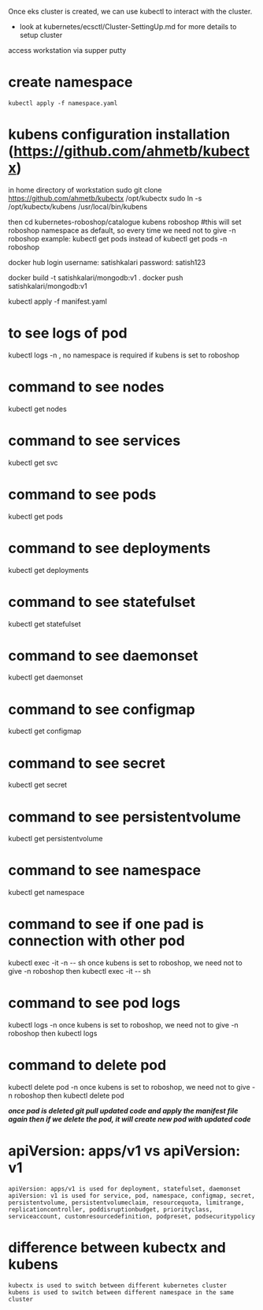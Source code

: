 Once eks cluster is created, we can use kubectl to interact with the cluster. 
   - look at kubernetes/ecsctl/Cluster-SettingUp.md for more details to setup cluster

access workstation via supper putty

# create namespace
    kubectl apply -f namespace.yaml

# kubens configuration installation (https://github.com/ahmetb/kubectx)
in home directory of workstation
    sudo git clone https://github.com/ahmetb/kubectx /opt/kubectx
    sudo ln -s /opt/kubectx/kubens /usr/local/bin/kubens

then cd kubernetes-roboshop/catalogue
    kubens roboshop #this will set roboshop namespace as default, so every time we need not to give -n roboshop
    example: kubectl get pods instead of kubectl get pods -n roboshop
 
docker hub login
    username: satishkalari
    password: satish123

docker build -t satishkalari/mongodb:v1 .
docker push satishkalari/mongodb:v1

kubectl apply -f manifest.yaml

# to see logs of pod
kubectl logs <pod-name> -n <namespace>, 
    no namespace is required if kubens is set to roboshop

# command to see nodes
kubectl get nodes

# command to see services
kubectl get svc

# command to see pods
kubectl get pods

# command to see deployments
kubectl get deployments

# command to see statefulset
kubectl get statefulset

# command to see daemonset
kubectl get daemonset

# command to see configmap
kubectl get configmap

# command to see secret
kubectl get secret

# command to see persistentvolume
kubectl get persistentvolume

# command to see namespace
kubectl get namespace



# command to see if one pad is connection with other pod
kubectl exec -it <pod-name> -n <namespace> -- sh 
    once kubens is set to roboshop, we need not to give -n roboshop
    then kubectl exec -it <pod-name> -- sh

# command to see pod logs
kubectl logs <pod-name> -n <namespace> 
    once kubens is set to roboshop, we need not to give -n roboshop
    then kubectl logs <pod-name>

# command to delete pod
kubectl delete pod <pod-name> -n <namespace>
    once kubens is set to roboshop, we need not to give -n roboshop
    then kubectl delete pod <pod-name>

***once pad is deleted git pull updated code and apply the manifest file again then if we delete the pod, it will create new pod with updated code***


# apiVersion: apps/v1 vs apiVersion: v1
    apiVersion: apps/v1 is used for deployment, statefulset, daemonset
    apiVersion: v1 is used for service, pod, namespace, configmap, secret, persistentvolume, persistentvolumeclaim, resourcequota, limitrange, replicationcontroller, poddisruptionbudget, priorityclass, serviceaccount, customresourcedefinition, podpreset, podsecuritypolicy


# difference between kubectx and kubens
    kubectx is used to switch between different kubernetes cluster
    kubens is used to switch between different namespace in the same cluster
